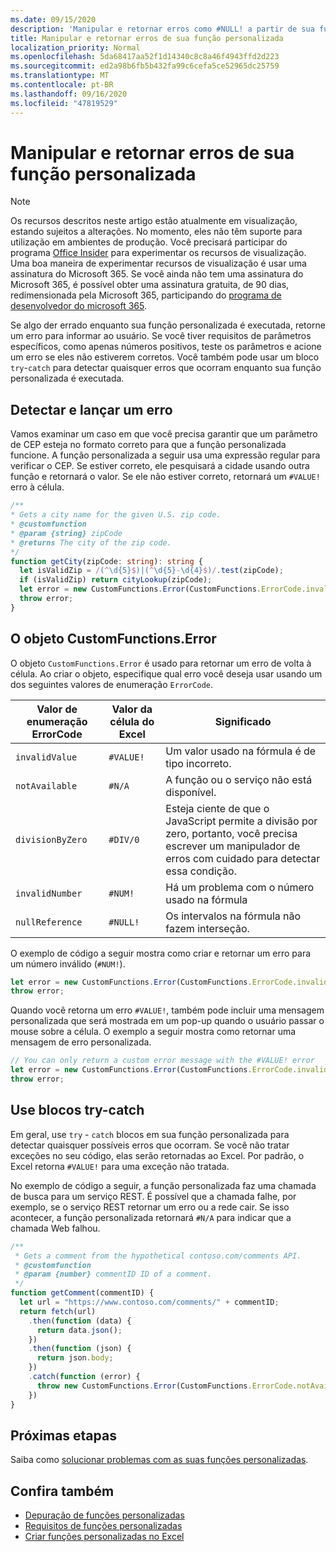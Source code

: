 ```yaml
---
ms.date: 09/15/2020
description: 'Manipular e retornar erros como #NULL! a partir de sua função personalizada.'
title: Manipular e retornar erros de sua função personalizada
localization_priority: Normal
ms.openlocfilehash: 5da68417aa52f1d14340c8c8a46f4943ffd2d223
ms.sourcegitcommit: ed2a98b6fb5b432fa99c6cefa5ce52965dc25759
ms.translationtype: MT
ms.contentlocale: pt-BR
ms.lasthandoff: 09/16/2020
ms.locfileid: "47819529"
---
```

# <a name="handle-and-return-errors-from-your-custom-function"></a>Manipular e retornar erros de sua função personalizada

> [!NOTE]
> Os recursos descritos neste artigo estão atualmente em visualização, estando sujeitos a alterações. No momento, eles não têm suporte para utilização em ambientes de produção. Você precisará participar do programa [Office Insider](https://insider.office.com/join) para experimentar os recursos de visualização.  Uma boa maneira de experimentar recursos de visualização é usar uma assinatura do Microsoft 365. Se você ainda não tem uma assinatura do Microsoft 365, é possível obter uma assinatura gratuita, de 90 dias, redimensionada pela Microsoft 365, participando do [programa de desenvolvedor do microsoft 365](https://developer.microsoft.com/office/dev-program).

Se algo der errado enquanto sua função personalizada é executada, retorne um erro para informar ao usuário. Se você tiver requisitos de parâmetros específicos, como apenas números positivos, teste os parâmetros e acione um erro se eles não estiverem corretos. Você também pode usar um bloco `try`-`catch` para detectar quaisquer erros que ocorram enquanto sua função personalizada é executada.

## <a name="detect-and-throw-an-error"></a>Detectar e lançar um erro

Vamos examinar um caso em que você precisa garantir que um parâmetro de CEP esteja no formato correto para que a função personalizada funcione. A função personalizada a seguir usa uma expressão regular para verificar o CEP. Se estiver correto, ele pesquisará a cidade usando outra função e retornará o valor. Se ele não estiver correto, retornará um `#VALUE!` erro à célula.

```typescript
/**
* Gets a city name for the given U.S. zip code.
* @customfunction
* @param {string} zipCode
* @returns The city of the zip code.
*/
function getCity(zipCode: string): string {
  let isValidZip = /(^\d{5}$)|(^\d{5}-\d{4}$)/.test(zipCode);
  if (isValidZip) return cityLookup(zipCode);
  let error = new CustomFunctions.Error(CustomFunctions.ErrorCode.invalidValue, "Please provide a valid U.S. zip code.");
  throw error;
}
```

## <a name="the-customfunctionserror-object"></a>O objeto CustomFunctions.Error

O objeto `CustomFunctions.Error` é usado para retornar um erro de volta à célula. Ao criar o objeto, especifique qual erro você deseja usar usando um dos seguintes valores de enumeração `ErrorCode`.


|Valor de enumeração ErrorCode  |Valor da célula do Excel  |Significado  |
|---------------|---------|---------|
|`invalidValue`   | `#VALUE!` | Um valor usado na fórmula é de tipo incorreto. |
|`notAvailable`   | `#N/A`    | A função ou o serviço não está disponível. |
|`divisionByZero` | `#DIV/0`  | Esteja ciente de que o JavaScript permite a divisão por zero, portanto, você precisa escrever um manipulador de erros com cuidado para detectar essa condição. |
|`invalidNumber`  | `#NUM!`   | Há um problema com o número usado na fórmula |
|`nullReference`  | `#NULL!`  | Os intervalos na fórmula não fazem interseção. |

O exemplo de código a seguir mostra como criar e retornar um erro para um número inválido (`#NUM!`).

```typescript
let error = new CustomFunctions.Error(CustomFunctions.ErrorCode.invalidNumber);
throw error;
```

Quando você retorna um erro `#VALUE!`, também pode incluir uma mensagem personalizada que será mostrada em um pop-up quando o usuário passar o mouse sobre a célula. O exemplo a seguir mostra como retornar uma mensagem de erro personalizada.

```typescript
// You can only return a custom error message with the #VALUE! error
let error = new CustomFunctions.Error(CustomFunctions.ErrorCode.invalidValue, "The parameter can only contain lowercase characters.");
throw error;
```

## <a name="use-try-catch-blocks"></a>Use blocos try-catch

Em geral, use `try` - `catch` blocos em sua função personalizada para detectar quaisquer possíveis erros que ocorram. Se você não tratar exceções no seu código, elas serão retornadas ao Excel. Por padrão, o Excel retorna `#VALUE!` para uma exceção não tratada.

No exemplo de código a seguir, a função personalizada faz uma chamada de busca para um serviço REST. É possível que a chamada falhe, por exemplo, se o serviço REST retornar um erro ou a rede cair. Se isso acontecer, a função personalizada retornará `#N/A` para indicar que a chamada Web falhou.


```typescript
/**
 * Gets a comment from the hypothetical contoso.com/comments API.
 * @customfunction
 * @param {number} commentID ID of a comment.
 */
function getComment(commentID) {
  let url = "https://www.contoso.com/comments/" + commentID;
  return fetch(url)
    .then(function (data) {
      return data.json();
    })
    .then(function (json) {
      return json.body;
    })
    .catch(function (error) {
      throw new CustomFunctions.Error(CustomFunctions.ErrorCode.notAvailable);
    })
}
```

## <a name="next-steps"></a>Próximas etapas

Saiba como [solucionar problemas com as suas funções personalizadas](custom-functions-troubleshooting.md).

## <a name="see-also"></a>Confira também

* [Depuração de funções personalizadas](custom-functions-debugging.md)
* [Requisitos de funções personalizadas](custom-functions-requirement-sets.md)
* [Criar funções personalizadas no Excel](custom-functions-overview.md)
